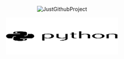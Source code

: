 <p align="center">
  <img src="https://github-readme-stats.vercel.app/api?username=JustGithubProject&show_icons=true&theme=gotham" alt="JustGithubProject" />
</p>

<p align="center">
  <a href="python.org">
    <img align="center" alt="Python" width="300" height="100" src="https://github.com/Xx-Ashutosh-xX/Xx-Ashutosh-xX/blob/master/assets/icons/python.png" />
  </a>
</p>
